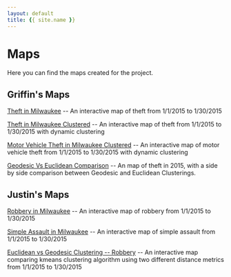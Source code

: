 ```yaml
---
layout: default
title: {{ site.name }}
---
```

# Maps

Here you can find the maps created for the project.

## Griffin's Maps

[Theft in Milwaukee](./theftmap.html) -- An interactive map of theft from 1/1/2015 to 1/30/2015

[Theft in Milwaukee Clustered](./theftMapd3.html) -- An interactive map of theft from 1/1/2015 to 1/30/2015 with dynamic clustering

[Motor Vehicle Theft in Milwaukee Clustered](./motorTheftMapd3.html) -- An interactive map of motor vehicle theft from 1/1/2015 to 1/30/2015 with dynamic clustering

[Geodesic Vs Euclidean Comparison](./comparisonMapd3.html) -- An map of theft in 2015, with a side by side comparison between Geodesic and Euclidean Clusterings.


## Justin's Maps

[Robbery in Milwaukee](./robbery.html) -- An interactive map of robbery from 1/1/2015 to 1/30/2015

[Simple Assault in Milwaukee](./simple_assault.html) -- An interactive map of simple assault from 1/1/2015 to 1/30/2015

[Euclidean vs Geodesic Clustering -- Robbery](./robbery-geodesic.html) -- An interactive map comparing kmeans clustering algorithm using two different distance metrics from 1/1/2015 to 1/30/2015
